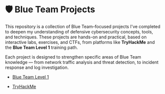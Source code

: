 # 🛡️ Blue Team Projects

This repository is a collection of Blue Team–focused projects I've completed to deepen my understanding of defensive cybersecurity concepts, tools, and techniques. These projects are hands-on and practical, based on interactive labs, exercises, and CTFs, from platforms like **TryHackMe** and the **Blue Team Level 1** training path.

Each project is designed to strengthen specific areas of Blue Team knowledge — from network traffic analysis and threat detection, to incident response and log investigation.

- [Blue Team Level 1](https://www.securityblue.team/certifications/blue-team-level-1)

- [TryHackMe](https://tryhackme.com)
